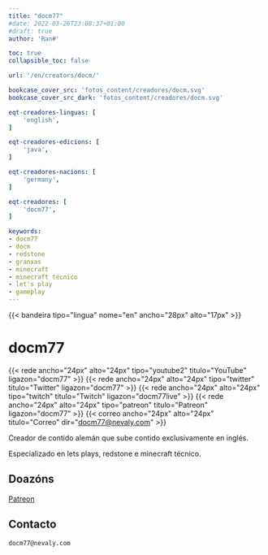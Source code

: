```yaml
---
title: "docm77"
#date: 2022-03-26T23:08:37+01:00
#draft: true
author: 'Ran#'

toc: true
collapsible_toc: false

url: '/en/creators/docm/'

bookcase_cover_src: 'fotos_content/creadores/docm.svg'
bookcase_cover_src_dark: 'fotos_content/creadores/docm.svg'

eqt-creadores-linguas: [
    'english',
]

eqt-creadores-edicions: [
    'java',
]

eqt-creadores-nacions: [
    'germany',
]

eqt-creadores: [
    'docm77',
]

keywords:
- docm77
- docm
- redstone
- granxas
- minecraft
- minecraft técnico
- let's play
- gameplay
---
```


{{< bandeira tipo="lingua" nome="en" ancho="28px" alto="17px" >}}

# docm77

{{< rede ancho="24px" alto="24px" tipo="youtube2" titulo="YouTube" ligazon="docm77" >}}
{{< rede ancho="24px" alto="24px" tipo="twitter" titulo="Twitter" ligazon="docm77" >}}
{{< rede ancho="24px" alto="24px" tipo="twitch" titulo="Twitch" ligazon="docm77live" >}}
{{< rede ancho="24px" alto="24px" tipo="patreon" titulo="Patreon" ligazon="docm77" >}}
{{< correo ancho="24px" alto="24px" titulo="Correo" dir="docm77@nevaly.com" >}}

Creador de contido alemán que sube contido exclusivamente en inglés.

Especializado en lets plays, redstone e minecraft técnico.

## Doazóns

[Patreon](https://www.patreon.com/docm77)

## Contacto

```
docm77@nevaly.com
```
